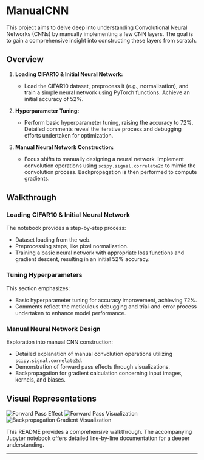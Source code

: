 
# ManualCNN

This project aims to delve deep into understanding Convolutional Neural Networks (CNNs) by manually implementing a few CNN layers. The goal is to gain a comprehensive insight into constructing these layers from scratch.

## Overview

1. **Loading CIFAR10 & Initial Neural Network:**
   - Load the CIFAR10 dataset, preprocess it (e.g., normalization), and train a simple neural network using PyTorch functions. Achieve an initial accuracy of 52%.

2. **Hyperparameter Tuning:**
   - Perform basic hyperparameter tuning, raising the accuracy to 72%. Detailed comments reveal the iterative process and debugging efforts undertaken for optimization.

3. **Manual Neural Network Construction:**
   - Focus shifts to manually designing a neural network. Implement convolution operations using `scipy.signal.correlate2d` to mimic the convolution process. Backpropagation is then performed to compute gradients.

## Walkthrough

### Loading CIFAR10 & Initial Neural Network

The notebook provides a step-by-step process:
- Dataset loading from the web.
- Preprocessing steps, like pixel normalization.
- Training a basic neural network with appropriate loss functions and gradient descent, resulting in an initial 52% accuracy.

### Tuning Hyperparameters

This section emphasizes:
- Basic hyperparameter tuning for accuracy improvement, achieving 72%.
- Comments reflect the meticulous debugging and trial-and-error process undertaken to enhance model performance.

### Manual Neural Network Design

Exploration into manual CNN construction:
- Detailed explanation of manual convolution operations utilizing `scipy.signal.correlate2d`.
- Demonstration of forward pass effects through visualizations.
- Backpropagation for gradient calculation concerning input images, kernels, and biases.

## Visual Representations

![Forward Pass Effect](https://github.com/Sathyanarayanan-ops/ManualCNN/assets/57038667/f6c92693-0476-43aa-addd-2f4e3570db32)
![Forward Pass Visualization](https://github.com/Sathyanarayanan-ops/ManualCNN/assets/57038667/ba086539-7ca6-4972-9b3f-96ce375a1826)
![Backpropagation Gradient Visualization](https://github.com/Sathyanarayanan-ops/ManualCNN/assets/57038667/7b0c4ec8-35ed-479e-8780-55a33843114c)

This README provides a comprehensive walkthrough. The accompanying Jupyter notebook offers detailed line-by-line documentation for a deeper understanding.

---
